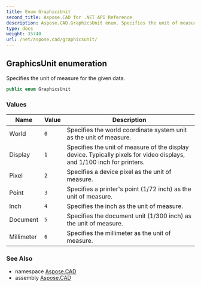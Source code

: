 ```yaml
---
title: Enum GraphicsUnit
second_title: Aspose.CAD for .NET API Reference
description: Aspose.CAD.GraphicsUnit enum. Specifies the unit of measure for the given data
type: docs
weight: 35740
url: /net/aspose.cad/graphicsunit/
---
```

## GraphicsUnit enumeration

Specifies the unit of measure for the given data.

```csharp
public enum GraphicsUnit
```

### Values

| Name | Value | Description |
| --- | --- | --- |
| World | `0` | Specifies the world coordinate system unit as the unit of measure. |
| Display | `1` | Specifies the unit of measure of the display device. Typically pixels for video displays, and 1/100 inch for printers. |
| Pixel | `2` | Specifies a device pixel as the unit of measure. |
| Point | `3` | Specifies a printer's point (1/72 inch) as the unit of measure. |
| Inch | `4` | Specifies the inch as the unit of measure. |
| Document | `5` | Specifies the document unit (1/300 inch) as the unit of measure. |
| Millimeter | `6` | Specifies the millimeter as the unit of measure. |

### See Also

* namespace [Aspose.CAD](../../aspose.cad/)
* assembly [Aspose.CAD](../../)


